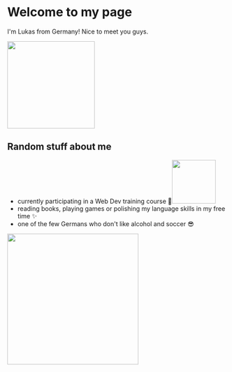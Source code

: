 # Welcome to my page

I'm Lukas from Germany! Nice to meet you guys.

<img src="https://images1.wionews.com/images/wion/900x1600/2023/12/18/1702913723179_Untitled.jpg" width="200">

## Random stuff about me
- currently participating in a Web Dev training course 🚀<img src="https://raw.githubusercontent.com/innng/innng/master/assets/kyubey.gif" width="100">
- reading books, playing games or polishing my language skills in my free time ✨
- one of the few Germans who don't like alcohol and soccer 😎

<img src="https://media.tenor.com/gexfZzl4ZRsAAAAi/maxwell-cat.gif" width="300">
